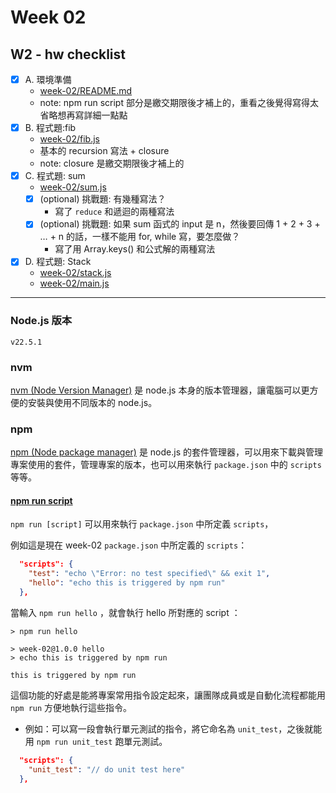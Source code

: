 # Week 02

## W2 - hw checklist

- [x] A. 環境準備 
    - [week-02/README.md](README.md)
     - note: npm run script 部分是繳交期限後才補上的，重看之後覺得寫得太省略想再寫詳細一點點
- [x] B. 程式題:fib 
    - [week-02/fib.js](fib.js)
    - 基本的 recursion 寫法 + closure 
    - note: closure 是繳交期限後才補上的
- [x] C. 程式題: sum
    - [week-02/sum.js](sum.js)
    - [x] (optional) 挑戰題: 有幾種寫法？ 
        - 寫了 `reduce` 和遞迴的兩種寫法
    - [x] (optional) 挑戰題: 如果 sum 函式的 input 是 n，然後要回傳 1 + 2 + 3 + … + n 的話，一樣不能用 for, while 寫，要怎麼做？
        - 寫了用 Array.keys() 和公式解的兩種寫法 
- [x] D. 程式題: Stack
    - [week-02/stack.js](stack.js)
    - [week-02/main.js](main.js)

---

### Node.js 版本

`v22.5.1`

### nvm

[nvm (Node Version Manager)](https://github.com/nvm-sh/nvm#install--update-script) 是 node.js 本身的版本管理器，讓電腦可以更方便的安裝與使用不同版本的 node.js。

### npm

[npm (Node package manager)](https://nodejs.org/en/learn/getting-started/an-introduction-to-the-npm-package-manager) 是 node.js 的套件管理器，可以用來下載與管理專案使用的套件，管理專案的版本，也可以用來執行 `package.json` 中的 `scripts` 等等。


#### [npm run script](https://docs.npmjs.com/cli/v10/commands/npm-run-script)
`npm run [script]` 可以用來執行 `package.json` 中所定義 `scripts`，

例如這是現在 week-02 `package.json` 中所定義的 `scripts`：
```json
  "scripts": {
    "test": "echo \"Error: no test specified\" && exit 1",
    "hello": "echo this is triggered by npm run"
  },
```
當輸入 `npm run hello` ，就會執行 hello 所對應的 script ：
```shell
> npm run hello

> week-02@1.0.0 hello
> echo this is triggered by npm run

this is triggered by npm run
```

這個功能的好處是能將專案常用指令設定起來，讓團隊成員或是自動化流程都能用 `npm run` 方便地執行這些指令。

- 例如：可以寫一段會執行單元測試的指令，將它命名為 `unit_test`，之後就能用 `npm run unit_test` 跑單元測試。
```json
  "scripts": {
    "unit_test": "// do unit test here"
  },
```
